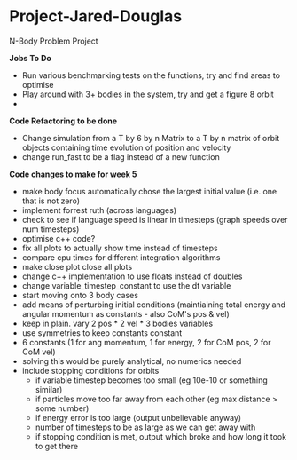 # Project-Jared-Douglas
N-Body Problem Project

**Jobs To Do**
- Run various benchmarking tests on the functions, try and find areas to optimise
- Play around with 3+ bodies in the system, try and get a figure 8 orbit
- 

**Code Refactoring to be done**
- Change simulation from a T by 6 by n Matrix to a T by n matrix of orbit objects containing time evolution of position and velocity
- change run_fast to be a flag instead of a new function


**Code changes to make for week 5**
- make body focus automatically chose the largest initial value (i.e. one that is not zero)
- implement forrest ruth (across languages)
- check to see if language speed is linear in timesteps (graph speeds over num timesteps)
- optimise c++ code?
- fix all plots to actually show time instead of timesteps
- compare cpu times for different integration algorithms
- make close plot close all plots
- change c++ implementation to use floats instead of doubles
- change variable_timestep_constant to use the dt variable
- start moving onto 3 body cases
- add means of perturbing initial conditions (maintiaining total energy and angular momentum as constants - also CoM's pos & vel)
- keep in plain. vary 2 pos * 2 vel * 3 bodies variables
- use symmetries to keep constants constant
- 6 constants (1 for ang momentum, 1 for energy, 2 for CoM pos, 2 for CoM vel)
- solving this would be purely analytical, no numerics needed
- include stopping conditions for orbits
    - if variable timestep becomes too small (eg 10e-10 or something similar)
    - if particles move too far away from each other (eg max distance > some number)
    - if energy error is too large (output unbelievable anyway)
    - number of timesteps to be as large as we can get away with
    - if stopping condition is met, output which broke and how long it took to get there